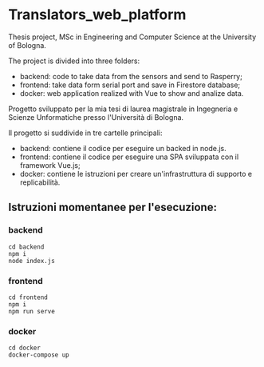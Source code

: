 # Translators_web_platform

Thesis project, MSc in Engineering and Computer Science at the University of Bologna.

The project is divided into three folders:
- backend: code to take data from the sensors and send to Rasperry;
- frontend: take data form serial port and save in Firestore database;
- docker: web application realized with Vue to show and analize data.


Progetto sviluppato per la mia tesi di laurea magistrale in Ingegneria e Scienze Unformatiche presso l'Università di Bologna.

Il progetto si suddivide in tre cartelle principali:
- backend: contiene il codice per eseguire un backed in node.js.
- frontend: contiene il codice per eseguire una SPA sviluppata con il framework Vue.js;
- docker: contiene le istruzioni per creare un'infrastruttura di supporto e replicabilità.

## Istruzioni momentanee per l'esecuzione:

### backend
```
cd backend
npm i
node index.js
```
### frontend
```
cd frontend
npm i
npm run serve
```
### docker
```
cd docker
docker-compose up
```

